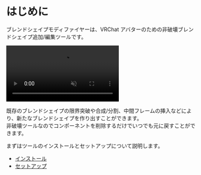 # はじめに
ブレンドシェイプモディファイヤーは、VRChat アバターのための非破壊ブレンドシェイプ追加/編集ツールです。

<video muted autoplay loop playsinline src="../videos/getting-started/blend-shape-modifier.mp4"></video>

既存のブレンドシェイプの限界突破や合成/分割、中間フレームの挿入などにより、新たなブレンドシェイプを作り出すことができます。  
非破壊ツールなのでコンポーネントを削除するだけでいつでも元に戻すことができます。

まずはツールのインストールとセットアップについて説明します。

- [インストール](./installation)
- [セットアップ](./setup)
